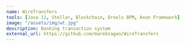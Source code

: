 ```yaml
---
name: WireTransfers
tools: [Java 11, Stellar, Blockchain, Drools BPM, Axon Framework]
image: "/assets/img/wt.jpg"
description: Banking transaction system
external_url: https://github.com/mareksagan/WireTransfers
---
```

